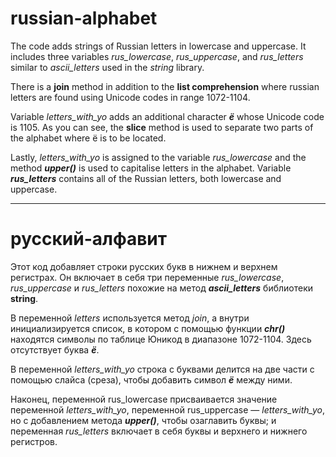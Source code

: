 # russian-alphabet
The code adds strings of Russian letters in lowercase and uppercase.
It includes three variables *rus_lowercase*, *rus_uppercase*, and *rus_letters* similar to *ascii_letters* used in the *string* library.

There is a **join** method in addition to the **list comprehension** where russian letters are found using Unicode codes in range 1072-1104.

Variable *letters_with_yo* adds an additional character ***ё*** whose Unicode code is 1105. As you can see, the **slice** method is used to separate two parts of the alphabet where ё is to be located.

Lastly, *letters_with_yo* is assigned to the variable *rus_lowercase* and the method ***upper()*** is used to capitalise letters in the alphabet. Variable ***rus_letters*** contains all of the Russian letters, both lowercase and uppercase.
________
# русский-алфавит
Этот код добавляет строки русских букв в нижнем и верхнем регистрах.
Он включает в себя три переменные *rus_lowercase*, *rus_uppercase* и *rus_letters* похожие на метод ***ascii_letters*** библиотеки **string**.

В переменной *letters* используется метод *join*, а внутри инициализируется список, в котором с помощью функции ***chr()*** находятся символы по таблице Юникод в диапазоне 1072-1104. Здесь отсутствует буква ***ё***.

В переменной *letters_with_yo* строка с буквами делится на две части с помощью слайса (среза), чтобы добавить символ ***ё*** между ними.

Наконец, переменной rus_lowercase присваивается значение переменной *letters_with_yo*, переменной rus_uppercase — *letters_with_yo*, но с добавлением метода ***upper()***, чтобы озаглавить буквы; и переменная *rus_letters* включает в себя буквы и верхнего и нижнего регистров.
